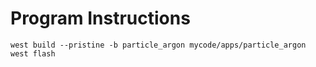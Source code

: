 # Program Instructions 
```
west build --pristine -b particle_argon mycode/apps/particle_argon
west flash
```